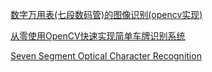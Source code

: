 [数字万用表(七段数码管)的图像识别(opencv实现)](http://blog.csdn.net/xgbing/article/details/9331833)

[从零使用OpenCV快速实现简单车牌识别系统](http://www.360doc.com/content/13/0412/19/10724725_277858077.shtml)

[Seven Segment Optical Character Recognition](https://www.unix-ag.uni-kl.de/~auerswal/ssocr/)
